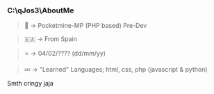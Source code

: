### C:\qJos3\AboutMe

> 📎 -> Pocketmine-MP (PHP based) Pre-Dev

> 🇪🇦 -> From Spain

> ⭐ -> 04/02/???? (dd/mm/yy)

> 💤 -> "Learned" Languages; html, css, php (javascript & python)

Smth cringy jaja

